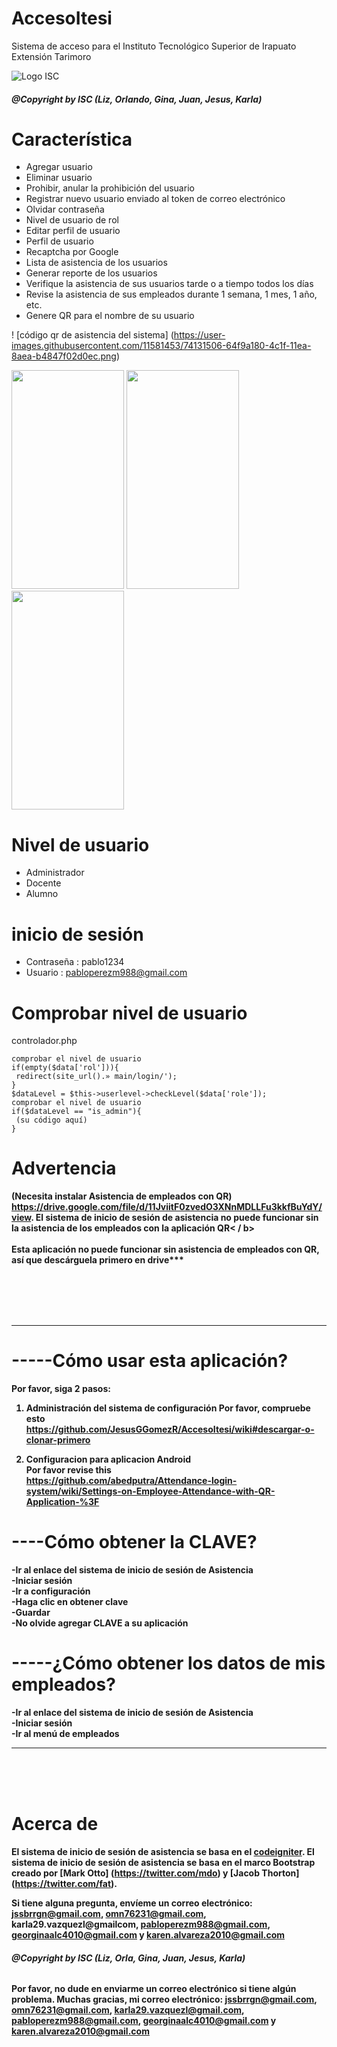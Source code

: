# AccesoItesi 
Sistema de acceso para el Instituto Tecnológico Superior de Irapuato Extensión Tarimoro

![Logo ISC](https://avatars.githubusercontent.com/u/83792380?s=400&u=282c0cb1ad15ed6222e0f09c08b6db7e80838324&v=4 "ISC")
###### ***@Copyright by ISC (Liz, Orlando, Gina, Juan, Jesus, Karla)***


# Característica
- Agregar usuario
- Eliminar usuario
- Prohibir, anular la prohibición del usuario
- Registrar nuevo usuario enviado al token de correo electrónico
- Olvidar contraseña
- Nivel de usuario de rol
- Editar perfil de usuario
- Perfil de usuario
- Recaptcha por Google
- Lista de asistencia de los usuarios
- Generar reporte de los usuarios
- Verifique la asistencia de sus usuarios tarde o a tiempo todos los días
- Revise la asistencia de sus empleados durante 1 semana, 1 mes, 1 año, etc.
- Genere QR para el nombre de su usuario

! [código qr de asistencia del sistema] (https://user-images.githubusercontent.com/11581453/74131506-64f9a180-4c1f-11ea-8aea-b4847f02d0ec.png)

<img src="https://i.pinimg.com/564x/7c/13/79/7c137967d7b208825ce967a89c49e4c6.jpg" width="180" height="350"> 
<img src="https://i.pinimg.com/564x/ef/b3/6c/efb36c46abc6393dc63ae16b5d2fd794.jpg" width="180" height="350"> 
<img src="https://i.pinimg.com/564x/c1/ed/f3/c1edf3463fe19624d433e53afe9b83f6.jpg" width="180" height="350">


# Nivel de usuario
- Administrador
- Docente
- Alumno


# inicio de sesión
- Contraseña : pablo1234
- Usuario : pabloperezm988@gmail.com

# Comprobar nivel de usuario
controlador.php
```
comprobar el nivel de usuario
if(empty($data['rol'])){
 redirect(site_url().» main/login/');
}
$dataLevel = $this->userlevel->checkLevel($data['role']);
comprobar el nivel de usuario
if($dataLevel == "is_admin"){
 (su código aquí)
}
```
# Advertencia
<b> (Necesita instalar Asistencia de empleados con QR) https://drive.google.com/file/d/11JviitF0zvedO3XNnMDLLFu3kkfBuYdY/view. El sistema de inicio de sesión de asistencia no puede funcionar sin la asistencia de los empleados con la aplicación QR< / b>
<br><br>
Esta aplicación no puede funcionar sin asistencia de empleados con QR, así que descárguela primero en drive***
<br><br>


<br>
<br>
<br>

----------------------------------------------------------------------------------------------------------------------------------------

# -----Cómo usar esta aplicación?
Por favor, siga 2 pasos:<br>
1. Administración del sistema de configuración
Por favor, compruebe esto<br>
https://github.com/JesusGGomezR/AccesoItesi/wiki#descargar-o-clonar-primero<br>

2. Configuracion para aplicacion Android <br>
Por favor revise this<br>
https://github.com/abedputra/Attendance-login-system/wiki/Settings-on-Employee-Attendance-with-QR-Application-%3F

# ----Cómo obtener la CLAVE?
-Ir al enlace del sistema de inicio de sesión de Asistencia<br>
-Iniciar sesión<br>
-Ir a configuración<br>
-Haga clic en obtener clave<br>
-Guardar<br>
-No olvide agregar CLAVE a su aplicación<br>

# -----¿Cómo obtener los datos de mis empleados?
-Ir al enlace del sistema de inicio de sesión de Asistencia<br>
-Iniciar sesión<br>
-Ir al menú de empleados<br>

----------------------------------------------------------------------------------------------------------------------------------------

<br>
<br>
<br>

# Acerca de
El sistema de inicio de sesión de asistencia se basa en el [codeigniter](https://github.com/bcit-ci/CodeIgniter). El sistema de inicio de sesión de asistencia se basa en el marco Bootstrap creado por [Mark Otto] (https://twitter.com/mdo) y [Jacob Thorton] (https://twitter.com/fat).

Si tiene alguna pregunta, envíeme un correo electrónico: jssbrrgn@gmail.com, omn76231@gmail.com, karla29.vazquezl@gmailcom, pabloperezm988@gmail.com, georginaalc4010@gmail.com y karen.alvareza2010@gmail.com



###### ***@Copyright by ISC (Liz, Orla, Gina, Juan, Jesus, Karla)***

Por favor, no dude en enviarme un correo electrónico si tiene algún problema.
Muchas gracias, mi correo electrónico: jssbrrgn@gmail.com, omn76231@gmail.com, karla29.vazquezl@gmail.com, pabloperezm988@gmail.com, georginaalc4010@gmail.com y karen.alvareza2010@gmail.com
